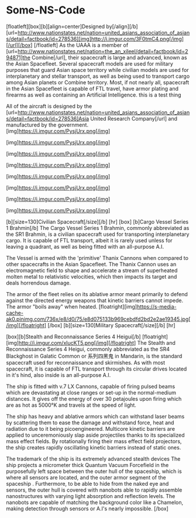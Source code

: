 # Some-NS-Code
[floatleft][box][b][align=center]Designed by[/align][/b]
[url=http://www.nationstates.net/nation=united_asians_association_of_asians/detail=factbook/id=278536][img]http://i.imgur.com/3F0tmC4.png[/img][/url][/box]
[/floatleft]
As the UAAA is a member of [url=http://www.nationstates.net/nation=the_an_xileel/detail=factbook/id=294871]the Combine[/url], their spacecraft is large and advanced, known as the Asian Spacefleet. Several spacecraft models are used for military purposes that guard Asian space territory while civilian models are used for interplanetary and stellar transport, as well as being used to transport cargo among Asian planets or Combine territory. Most, if not nearly all, spacecraft in the Asian Spacefleet is capable of FTL travel, have armor plating and firearms as well as containing an Artificial Intelligence.
this is a test thing

All of the aircraft is designed by the [url=http://www.nationstates.net/nation=united_asians_association_of_asians/detail=factbook/id=278536]Asia United Research Company[/url] and manufactured by the government.
[img]https://i.imgur.com/PysjUrx.png[/img]

[img]https://i.imgur.com/PysjUrx.png[/img]

[img]https://i.imgur.com/PysjUrx.png[/img]

[img]https://i.imgur.com/PysjUrx.png[/img]

[img]https://i.imgur.com/PysjUrx.png[/img]

[img]https://i.imgur.com/PysjUrx.png[/img]

[img]https://i.imgur.com/PysjUrx.png[/img]

[img]https://i.imgur.com/PysjUrx.png[/img]

[b][size=130]Civilian Spacecraft[/size][/b]
[hr]
[box]
[b]Cargo Vessel Series 1 Brahmin[/b]
The Cargo Vessel Series 1 Brahmin, commonly abbreviated as the SR1 Brahmin, is a civilian spacecraft used for transporting interplanetary cargo. It is capable of FTL transport, albeit it is rarely used unless for leaving a quadrant, as well as being fitted with an all-purpose A.I.

The Vessel is armed with the 'primitive' Thanix Cannons when compared to other spacecrafts in the Asian Spacefleet. The Thanix Cannon uses an electromagnetic field to shape and accelerate a stream of superheated molten metal to relativistic velocities, which then impacts its target and deals horrendous damage.

The armor of the fleet relies on its ablative armor meant primarily to defend against the directed energy weapons that kinetic barriers cannot impede. The armor "boils away" when heated. 
[floatright][img]https://s-media-cache-ak0.pinimg.com/736x/e8/d0/75/e8d075133b969cebdfd2bd2e2ae19345.jpg[/img][/floatright]
[/box]
[b][size=130]Military Spacecraft[/size][/b]
[hr]

[box][b]Stealth and Reconnaissance Series 4 Heigui[/b]
[floatright][img]http://i.imgur.com/xIucKT5.png[/img][/floatright]
The Stealth and Reconnaissance Series 4 Heigui, commonly abbreviated as the SR4 Blackghost in Galatic Common or 系列四黑鬼 in Mandarin, is the standard spacecraft used for reconnaissance and skirmishes. As with most spacecraft, it is capable of FTL transport through its circular drives located in it's hind, also inside is an all-purpose A.I.

The ship is fitted with v.7 LX Cannons, capable of firing pulsed beams which are devastating at close ranges or set-up in the normal-medium distances. It gives off the energy of over 30 petajoules upon firing which are as hot as 5000°K and travels at the speed of light. 

The ship has heavy and ablative armors which can withstand laser beams by scattering them to ease the damage and withstand force, heat and radiation due to it being picoengineered. Multicore kinetic barriers are applied to unceremoniously slap aside projectiles thanks to its specialized mass effect fields. By rotationally firing their mass effect field projectors, the ship creates rapidly oscillating kinetic barriers instead of static ones.

The trademark of the ship is its extremely advanced stealth devices The ship projects a micrometer thick Quantum Vacuum Forcefield in the purposefully left space between the outer hull of the spaceship, which is where all sensors are located, and the outer armor segment of the spaceship . Furthermore, to be able to hide from the naked eye and sensors, the outer hull is covered with nanobots able to rapidly assemble nanostructures with varying light absorption and reflection levels. The nanobots are capable of matching the background color like a Chamelon, making detection through sensors or A.I's nearly impossible.
[/box]
